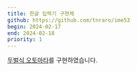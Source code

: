 ```yaml
---
title: 한글 입력기 구현체
github: https://github.com/tnraro/ime53
begin: 2024-02-17
end: 2024-02-18
priority: 1
---
```


[두벌식 오토마타](https://github.com/tnraro/ime53/blob/main/automata.md)를 구현하였습니다.